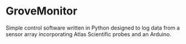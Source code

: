 # GroveMonitor
Simple control software written in Python designed to log data from a sensor array incorporating Atlas Scientific probes and an Arduino.
